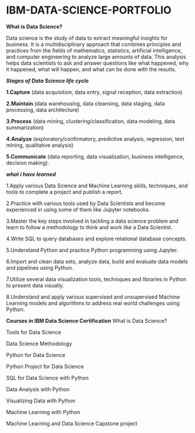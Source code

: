 # IBM-DATA-SCIENCE-PORTFOLIO

****What is Data Science?****

Data science is the study of data to extract meaningful insights for business. It is a multidisciplinary approach that combines principles and practices from the fields of mathematics, statistics, artificial intelligence, and computer engineering to analyze large amounts of data. This analysis helps data scientists to ask and answer questions like what happened, why it happened, what will happen, and what can be done with the results.


**_**Stages of Data Science life cycle**_**

**1.Capture** (data acquisition, data entry, signal reception, data extraction)

**2.Maintain** (data warehousing, data cleansing, data staging, data processing, data architecture)

**3.Process** (data mining, clustering/classification, data modeling, data summarization)

**4.Analyze** (exploratory/confirmatory, predictive analysis, regression, text mining, qualitative analysis) 

**5.Communicate** (data reporting, data visualization, business intelligence, decision making).

***what i have learned***

1.Apply various Data Science and Machine Learning skills, techniques, and tools to complete a project and publish a report.

2.Practice with various tools used by Data Scientists and become experienced in using some of them like Jupyter notebooks.

3.Master the key steps involved in tackling a data science problem and learn to follow a methodology to think and work like a Data Scientist.

4.Write SQL to query databases and explore relational database concepts.

5.Understand Python and practice Python programming using Jupyter.

6.Import and clean data sets, analyze data, build and evaluate data models and pipelines using Python.

7.Utilize several data visualization tools, techniques and libraries in Python to present data visually.

8.Understand and apply various supervised and unsupervised Machine Learning models and algorithms to address real world challenges using Python.

**Courses in IBM Data Science Certification**
What is Data Science? 

Tools for Data Science 

Data Science Methodology 

Python for Data Science  

Python Project for Data Science 

SQL for Data Science with Python 

Data Analysis with Python 

Visualizing Data with Python 

Machine Learning with Python 

Machine Learning and Data Science Capstone project

